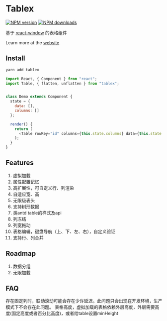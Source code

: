 # Tablex

[![NPM version](https://img.shields.io/npm/v/tablex.svg?style=flat)](https://npmjs.org/package/tablex) [![NPM downloads](http://img.shields.io/npm/dm/tablex.svg?style=flat)](http://npmjs.com/package/tablex)

基于 [react-window](https://github.com/bvaughn/react-window) 的表格组件

Learn more at the [website](https://nexxluo.github.io/tablex)


## Install

```powershell
yarn add tablex
```

```javascript
import React, { Component } from "react";
import Table, { flatten, unflatten } from "tablex";


class Demo extends Component {
  state = {
    data: [],
    columns: []
  };

  render() {
    return (
      <Table rowKey="id" columns={this.state.columns} data={this.state.data} />
    );
  }
}
```

## Features

1. 虚拟加载
2. 属性配置记忆
3. 高扩展性，可自定义行、列渲染
3. 自适应宽、高
4. 无限级表头
5. 支持树形数据 
7. 类antd table的样式及api
8. 列冻结
9. 列宽拖动
10. 表格编辑，键盘导航（上、下、左、右），自定义验证
11. 支持行、列合并
 
## Roadmap

1. 数据分组
2. 无限加载


## FAQ

存在固定列时，联动滚动可能会存在少许延迟。此问题只会出现在开发环境，生产模式下不会存在此问题。
表格高度，虚拟加载的表格依赖外层高度，外层需要高度(固定高度或者百分比高度)，或者给table设置minHeight
 